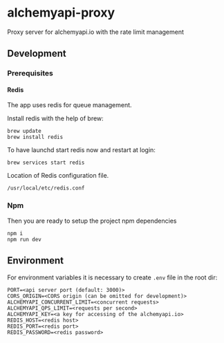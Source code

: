 # alchemyapi-proxy
Proxy server for alchemyapi.io with the rate limit management

## Development
### Prerequisites
#### Redis
The app uses redis for queue management.

Install redis with the help of brew:
```
brew update
brew install redis
```
To have launchd start redis now and restart at login:
```
brew services start redis
```
Location of Redis configuration file.
```
/usr/local/etc/redis.conf
```

### Npm
Then you are ready to setup the project npm dependencies
```
npm i
npm run dev
```

## Environment
For environment variables it is necessary to create `.env` file in the root dir:
```
PORT=<api server port (default: 3000)>
CORS_ORIGIN=<CORS origin (can be omitted for development)>
ALCHEMYAPI_CONCURRENT_LIMIT=<concurrent requests>
ALCHEMYAPI_QPS_LIMIT=<requests per second>
ALCHEMYAPI_KEY=<a key for accessing of the alchemyapi.io>
REDIS_HOST=<redis host>
REDIS_PORT=<redis port>
REDIS_PASSWORD=<redis password>
```
